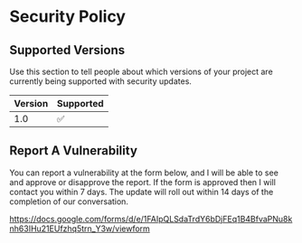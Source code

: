 # Security Policy

## Supported Versions

Use this section to tell people about which versions of your project are
currently being supported with security updates.

| Version | Supported          |
| ------- | ------------------ |
| 1.0     | :white_check_mark: |

## Report A Vulnerability

You can report a vulnerability at the form below, and I will be able to see and approve or disapprove the report. If the form is approved then I will contact you within 7 days.
The update will roll out within 14 days of the completion of our conversation.

https://docs.google.com/forms/d/e/1FAIpQLSdaTrdY6bDjFEq1B4BfvaPNu8knh63IHu21EUfzhq5trn_Y3w/viewform
